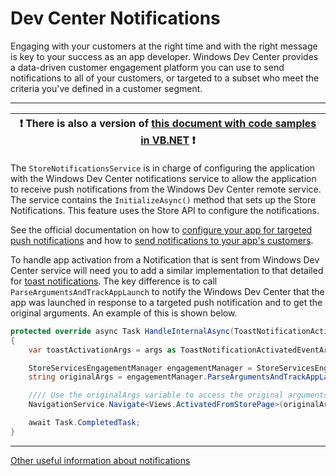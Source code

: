 ﻿# Dev Center Notifications

Engaging with your customers at the right time and with the right message is key to your success as an app developer. Windows Dev Center provides a data-driven customer engagement platform you can use to send notifications to all of your customers, or targeted to a subset who meet the criteria you've defined in a customer segment.

---

:heavy_exclamation_mark: There is also a version of [this document with code samples in VB.NET](./dev-center-notifications.vb.md) :heavy_exclamation_mark: |
---------------------------------------------------------------------------------------------------------------------------------------- |

The `StoreNotificationsService` is in charge of configuring the application with the Windows Dev Center notifications service to allow the application to receive push notifications from the Windows Dev Center remote service. The service contains the `InitializeAsync()` method that sets up the Store Notifications. This feature uses the Store API to configure the notifications.

See the official documentation on how to [configure your app for targeted push notifications](https://docs.microsoft.com/windows/uwp/monetize/configure-your-app-to-receive-dev-center-notifications) and how to [send notifications to your app's customers](https://docs.microsoft.com/windows/uwp/publish/send-push-notifications-to-your-apps-customers).

To handle app activation from a Notification that is sent from Windows Dev Center service will need you to add a similar implementation to that detailed for [toast notifications](./toast-notifications.md). The key difference is to call `ParseArgumentsAndTrackAppLaunch` to notify the Windows Dev Center that the app was launched in response to a targeted push notification and to get the original arguments. An example of this is shown below.

```csharp
protected override async Task HandleInternalAsync(ToastNotificationActivatedEventArgs args)
{
    var toastActivationArgs = args as ToastNotificationActivatedEventArgs;

    StoreServicesEngagementManager engagementManager = StoreServicesEngagementManager.GetDefault();
    string originalArgs = engagementManager.ParseArgumentsAndTrackAppLaunch(toastActivationArgs.Argument);

    //// Use the originalArgs variable to access the original arguments passed to the app.
    NavigationService.Navigate<Views.ActivatedFromStorePage>(originalArgs);

    await Task.CompletedTask;
}
```

---

[Other useful information about notifications](../notifications.md#other-useful-links-about-notifications)
